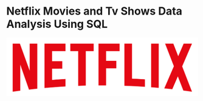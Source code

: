 # Netflix Movies and Tv Shows Data Analysis Using SQL
![Netflix Logo](https://github.com/harshul007/netflix_sql_project/blob/main/logo.png)

